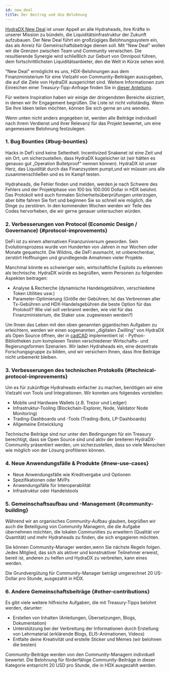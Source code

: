 ```yaml
---
id: new_deal
title: Der Beitrag und die Belohnung
---
```


[HydraDX New Deal](#link-to-blog-post) ist unser Appell an alle Hydraheads, ihre Kräfte in unserer Mission zu bündeln, die Liquiditätsinfrastruktur der Zukunft aufzubauen. Der New Deal führt ein großzügiges Belohnungssystem ein, das als Anreiz für Gemeinschaftsbeiträge dienen soll. Mit "New Deal" wollen wir die Grenzen zwischen Team und Community verwischen. Die resultierende Synergie wird schließlich zur Geburt von Omnipool führen, dem fortschrittlichsten Liquiditätsanbieter, den die Welt in Kürze sehen wird.

"New Deal" ermöglicht es uns, HDX-Belohnungen aus dem Finanzministerium für eine Vielzahl von Community-Beiträgen auszugeben, die auf die Ziele von HydraDX ausgerichtet sind. Weitere Informationen zum Einreichen einer Treasury-Tipp-Anfrage finden Sie in [dieser Anleitung](/tip_request).

Für weitere Inspiration haben wir einige der dringendsten Bereiche skizziert, in denen wir Ihr Engagement begrüßen. Die Liste ist nicht vollständig. Wenn Sie Ihre Ideen teilen möchten, können Sie sich gerne an uns wenden.

Wenn unten nicht anders angegeben ist, werden alle Beiträge  individuell nach ihrem Verdienst und ihrer Relevanz für das Projekt bewertet, um eine angemessene Belohnung festzulegen.

### 1. Bug Bounties {#bug-bounties}

Hacks in DeFi sind keine Seltenheit. Incentivized Snakenet ist eine Zeit und ein Ort, um sicherzustellen, dass HydraDX kugelsicher ist (wir hätten es genauso gut „Operation Bulletproof“ nennen können). HydraDX ist unser Herz, das Liquidität durch das Finanzsystem pumpt,und wir müssen uns alle zusammenschließen und es im Kampf testen.

Hydraheads, die Fehler finden und melden, werden je nach Schwere des Fehlers und der Projektphase von 100 bis 100.000 Dollar in HDX belohnt. Das Protokoll wird auch formalen Sicherheitsüberprüfungen unterzogen, aber bitte fahren Sie fort und beginnen Sie so schnell wie möglich, die Dinge zu zerstören. In den kommenden Wochen werden wir Teile des Codes hervorheben, die wir gerne genauer untersuchen würden.

### 2. Verbesserungen von Protocol (Economic Design / Governance) {#protocol-improvements}

DeFi ist zu einem alternativen Finanzuniversum geworden. Sein Evolutionsprozess wurde von Hunderten von Jahren in nur Wochen oder Monate gequetscht. Die Wildnis, die DeFi ausmacht, ist unberechenbar, zerstört Hoffnungen und grundlegende Annahmen vieler Projekte.

Manchmal könnte es schwieriger sein, wirtschaftliche Exploits zu erkennen als technische. HydraDX würde es begrüßen, wenn Personen zu folgenden Aspekten beitragen:

* Analyse & Recherche (dynamische Handelsgebühren, verschiedene Token Utilities usw.)
* Parameter-Optimierung (Größe der Gebühren; Ist das Verbrennen aller Tx-Gebühren und HDX-Handelsgebühren die beste Option für das Protokoll? Wie viel soll verbrannt werden, wie viel für das Finanzministerium, die Staker usw. zugewiesen werden?)

Um Ihnen das Leben mit den oben genannten gigantischen Aufgaben zu erleichtern, werden wir einen sogenannten „digitalen Zwilling“ von HydraDX als Open Source öffnen, der in [cadCAD](https://cadcad.org/) implementiert ist - Python-Bibliotheken zum komplexen Testen verschiedener Wirtschafts- und Regierungsformen Szenarien. Wir laden Hydraheads ein, eine dezentrale Forschungsgruppe zu bilden, und wir versichern Ihnen, dass Ihre Beiträge nicht unbemerkt bleiben.

### 3. Verbesserungen des technischen Protokolls {#technical-protocol-improvements}

Um es für zukünftige Hydraheads einfacher zu machen, benötigen wir eine Vielzahl von Tools und Integrationen. Wir konnten uns folgendes vorstellen:

* Mobile und Hardware Wallets (z.B. Trezor und Ledger)
* Infrastruktur-Tooling (Blockchain-Explorer, Node, Validator Node Monitoring)
* Trading-Dashboards und -Tools (Trading-Bots, LP-Dashboards)
* Allgemeine Entwicklung

Technische Beiträge sind nur unter den Bedingungen für ein Treasury berechtigt, dass sie Open Source sind und aktiv der breiteren HydraDX-Community präsentiert werden, um sicherzustellen, dass so viele Menschen wie möglich von der Lösung profitieren können.


### 4. Neue Anwendungsfälle & Produkte {#new-use-cases}

* Neue Anwendungsfälle wie Kreditvergabe und Optionen
* Spezifikationen oder MVPs
* Anwendungsfälle für Interoperabilität
* Infrastruktur oder Handelstools

### 5. Gemeinschaftsaufbau und -Management {#community-building}

Während wir an organisches Community-Aufbau glauben, begrüßen wir auch die Beteiligung von Community Managern, die die Aufgabe übernehmen möchten, die lokalen Communities zu erweitern (Qualität vor Quantität) und mehr Hydraheads zu finden, die sich engagieren möchten.

Sie können Community-Manager werden,wenn Sie nächste Regeln folgen. Jedes Mitglied, das sich als aktiver und konstruktiver Teilnehmer erweist, bereit ist, anderen zu helfen und HydraDX zu verbreiten, kann eines werden.

Die Grundvergütung für Community-Manager beträgt umgerechnet 20 US-Dollar pro Stunde, ausgezahlt in HDX.

### 6. Andere Gemeinschaftsbeiträge {#other-contributions}

Es gibt viele weitere hilfreiche Aufgaben, die mit Treasury-Tipps belohnt werden, darunter:

* Erstellen von Inhalten (Anleitungen, Übersetzungen, Blogs, Dokumentation)
* Unterstützung bei der Verbreitung der Informationen durch Erstellung von Lehrmaterial (erklärende Blogs, ELI5-Animationen, Videos)
* Entfalte deine Kreativität und erstelle Sticker und Memes (wir belohnen die besten)

Community-Beiträge werden von den Community-Managern individuell bewertet. Die Belohnung für förderfähige Community-Beiträge in dieser Kategorie entspricht 20 USD pro Stunde, die in HDX ausgezahlt werden.
